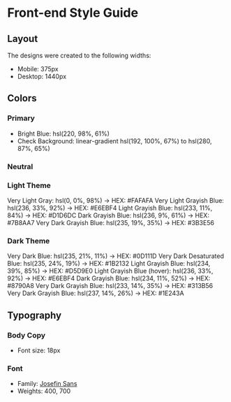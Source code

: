 # Front-end Style Guide

## Layout

The designs were created to the following widths:

- Mobile: 375px
- Desktop: 1440px

## Colors

### Primary

- Bright Blue: hsl(220, 98%, 61%)
- Check Background: linear-gradient hsl(192, 100%, 67%) to hsl(280, 87%, 65%)

### Neutral

### Light Theme

Very Light Gray: hsl(0, 0%, 98%) → HEX: #FAFAFA
Very Light Grayish Blue: hsl(236, 33%, 92%) → HEX: #E6EBF4
Light Grayish Blue: hsl(233, 11%, 84%) → HEX: #D1D6DC
Dark Grayish Blue: hsl(236, 9%, 61%) → HEX: #7B8AA7
Very Dark Grayish Blue: hsl(235, 19%, 35%) → HEX: #3B3E56

### Dark Theme

Very Dark Blue: hsl(235, 21%, 11%) → HEX: #0D111D
Very Dark Desaturated Blue: hsl(235, 24%, 19%) → HEX: #1B2132
Light Grayish Blue: hsl(234, 39%, 85%) → HEX: #D5D9E0
Light Grayish Blue (hover): hsl(236, 33%, 92%) → HEX: #E6EBF4
Dark Grayish Blue: hsl(234, 11%, 52%) → HEX: #8790A8
Very Dark Grayish Blue: hsl(233, 14%, 35%) → HEX: #313B56
Very Dark Grayish Blue: hsl(237, 14%, 26%) → HEX: #1E243A

## Typography

### Body Copy

- Font size: 18px

### Font

- Family: [Josefin Sans](https://fonts.google.com/specimen/Josefin+Sans)
- Weights: 400, 700
